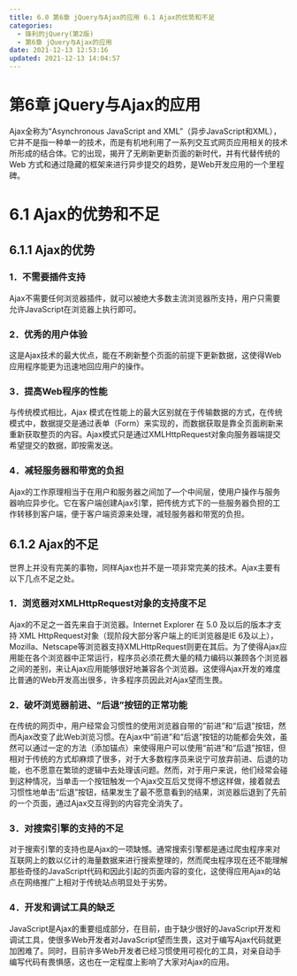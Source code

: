 ```yaml
---
title: 6.0 第6章 jQuery与Ajax的应用 6.1 Ajax的优势和不足
categories: 
  - 锋利的jQuery(第2版)
  - 第6章 jQuery与Ajax的应用
date: 2021-12-13 12:53:16
updated: 2021-12-13 14:04:57
---
```

# 第6章 jQuery与Ajax的应用
Ajax全称为“Asynchronous JavaScript and XML”（异步JavaScript和XML），它并不是指一种单一的技术，而是有机地利用了一系列交互式网页应用相关的技术所形成的结合体。它的出现，揭开了无刷新更新页面的新时代，并有代替传统的Web 方式和通过隐藏的框架来进行异步提交的趋势，是Web开发应用的一个里程碑。

# 6.1 Ajax的优势和不足
## 6.1.1 Ajax的优势
### 1．不需要插件支持
Ajax不需要任何浏览器插件，就可以被绝大多数主流浏览器所支持，用户只需要允许JavaScript在浏览器上执行即可。

### 2．优秀的用户体验
这是Ajax技术的最大优点，能在不刷新整个页面的前提下更新数据，这使得Web应用程序能更为迅速地回应用户的操作。

### 3．提高Web程序的性能
与传统模式相比，Ajax 模式在性能上的最大区别就在于传输数据的方式，在传统模式中，数据提交是通过表单（Form）来实现的，而数据获取是靠全页面刷新来重新获取整页的内容。Ajax模式只是通过XMLHttpRequest对象向服务器端提交希望提交的数据，即按需发送。

### 4．减轻服务器和带宽的负担
Ajax的工作原理相当于在用户和服务器之间加了—个中间层，使用户操作与服务器响应异步化。它在客户端创建Ajax引擎，把传统方式下的一些服务器负担的工作转移到客户端，便于客户端资源来处理，减轻服务器和带宽的负担。

## 6.1.2 Ajax的不足
世界上并没有完美的事物，同样Ajax也并不是一项非常完美的技术。Ajax主要有以下几点不足之处。

### 1．浏览器对XMLHttpRequest对象的支持度不足
Ajax的不足之一首先来自于浏览器。Internet Explorer 在 5.0 及以后的版本才支持 XML HttpRequest对象（现阶段大部分客户端上的IE浏览器是IE 6及以上），Mozilla、Netscape等浏览器支持XMLHttpRequest则更在其后。为了使得Ajax应用能在各个浏览器中正常运行，程序员必须花费大量的精力编码以兼顾各个浏览器之间的差别，来让Ajax应用能够很好地兼容各个浏览器。这使得Ajax开发的难度比普通的Web开发高出很多，许多程序员因此对Ajax望而生畏。

### 2．破坏浏览器前进、“后退”按钮的正常功能
在传统的网页中，用户经常会习惯性的使用浏览器自带的“前进”和“后退”按钮，然而Ajax改变了此Web浏览习惯。在Ajax中“前进”和“后退”按钮的功能都会失效，虽然可以通过一定的方法（添加锚点）来使得用户可以使用“前进”和“后退”按钮，但相对于传统的方式却麻烦了很多，对于大多数程序员来说宁可放弃前进、后退的功能，也不愿意在繁琐的逻辑中去处理该问题。然而，对于用户来说，他们经常会碰到这种情况，当单击一个按钮触发一个Ajax交互后又觉得不想这样做，接着就去习惯性地单击“后退”按钮，结果发生了最不愿意看到的结果，浏览器后退到了先前的一个页面，通过Ajax交互得到的内容完全消失了。

### 3．对搜索引擎的支持的不足
对于搜索引擎的支持也是Ajax的一项缺憾。通常搜索引擎都是通过爬虫程序来对互联网上的数以亿计的海量数据来进行搜索整理的，然而爬虫程序现在还不能理解那些奇怪的JavaScript代码和因此引起的页面内容的变化，这使得应用Ajax的站点在网络推广上相对于传统站点明显处于劣势。

### 4．开发和调试工具的缺乏
JavaScript是Ajax的重要组成部分，在目前，由于缺少很好的JavaScript开发和调试工具，使很多Web开发者对JavaScript望而生畏，这对于编写Ajax代码就更加困难了。同时，目前许多Web开发者已经习惯使用可视化的工具，对亲自动手编写代码有畏惧感，这也在一定程度上影响了大家对Ajax的应用。

